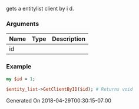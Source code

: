 gets a entitylist client by i d.
### Arguments
**Name**|**Type**|**Description**
:---|:---|:---
id||

### Example

```perl
my $id = 1;

$entity_list->GetClientByID($id); # Returns void
```


Generated On 2018-04-29T00:30:15-07:00